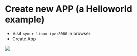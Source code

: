 # Create new APP (a Helloworld example)
 - Visit `<your linux ip>:8080` in browser
 - Create App

![](./doc/pic/create_app.gif)
